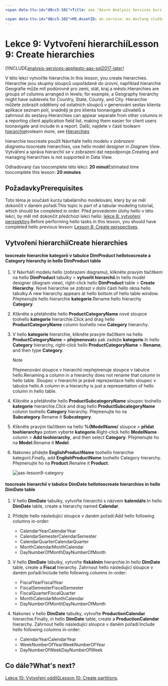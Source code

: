 ```yaml
---
<span data-ttu-id="d8cc5-101">Title: aaa "Azure Analysis Services kurz lekce 9: vytvořte hierarchie | Microsoft Docs"Popis: služby: documentationcenter služby analysis services: '' Autor: minewiskan manager: erikre editor: '' značky:"</span><span class="sxs-lookup"><span data-stu-id="d8cc5-101">title: aaa"Azure Analysis Services tutorial lesson 9: Create hierarchies | Microsoft Docs" description: services: analysis-services documentationcenter: '' author: minewiskan manager: erikre editor: '' tags: ''</span></span>

<span data-ttu-id="d8cc5-102">MS.AssetID: ms.service: ms.devlang služby analysis services: NA ms.topic: get-started-article ms.tgt_pltfrm: NA ms.workload: na ms.date: 05/26 nebo 2017 ms.author: owend</span><span class="sxs-lookup"><span data-stu-id="d8cc5-102">ms.assetid: ms.service: analysis-services ms.devlang: NA ms.topic: get-started-article ms.tgt_pltfrm: NA ms.workload: na ms.date: 05/26/2017 ms.author: owend</span></span>
---
```

# <a name="lesson-9-create-hierarchies"></a><span data-ttu-id="d8cc5-103">Lekce 9: Vytvoření hierarchií</span><span class="sxs-lookup"><span data-stu-id="d8cc5-103">Lesson 9: Create hierarchies</span></span>

[!INCLUDE[analysis-services-appliesto-aas-sql2017-later](../../../includes/analysis-services-appliesto-aas-sql2017-later.md)]

<span data-ttu-id="d8cc5-104">V této lekci vytvoříte hierarchie.</span><span class="sxs-lookup"><span data-stu-id="d8cc5-104">In this lesson, you create hierarchies.</span></span> <span data-ttu-id="d8cc5-105">Hierarchie jsou skupiny sloupců uspořádané do úrovní, například hierarchie Geografie může mít podúrovně pro zemi, stát, kraj a město.</span><span class="sxs-lookup"><span data-stu-id="d8cc5-105">Hierarchies are groups of columns arranged in levels; for example, a Geography hierarchy might have sublevels for Country, State, County, and City.</span></span> <span data-ttu-id="d8cc5-106">Hierarchie můžete zobrazit oddělený od ostatních sloupců v generování sestav klienta aplikace seznam polí, snadněji je pro klienta toonavigate uživatelů a zahrnout do sestavy.</span><span class="sxs-lookup"><span data-stu-id="d8cc5-106">Hierarchies can appear separate from other columns in a reporting client application field list, making them easier for client users toonavigate and include in a report.</span></span> <span data-ttu-id="d8cc5-107">Další, najdete v části toolearn [hierarchie](https://docs.microsoft.com/sql/analysis-services/tabular-models/hierarchies-ssas-tabular)</span><span class="sxs-lookup"><span data-stu-id="d8cc5-107">toolearn more, see [Hierarchies](https://docs.microsoft.com/sql/analysis-services/tabular-models/hierarchies-ssas-tabular)</span></span>
  
<span data-ttu-id="d8cc5-108">hierarchie toocreate použít Návrháře hello modelu v *zobrazení diagramu*.</span><span class="sxs-lookup"><span data-stu-id="d8cc5-108">toocreate hierarchies, use hello model designer in *Diagram View*.</span></span> <span data-ttu-id="d8cc5-109">Vytváření a správa hierarchií se v zobrazení dat nepodporuje.</span><span class="sxs-lookup"><span data-stu-id="d8cc5-109">Creating and managing hierarchies is not supported in Data View.</span></span>  
  
<span data-ttu-id="d8cc5-110">Odhadovaný čas toocomplete této lekci: **20 minut**</span><span class="sxs-lookup"><span data-stu-id="d8cc5-110">Estimated time toocomplete this lesson: **20 minutes**</span></span>  
  
## <a name="prerequisites"></a><span data-ttu-id="d8cc5-111">Požadavky</span><span class="sxs-lookup"><span data-stu-id="d8cc5-111">Prerequisites</span></span>  
<span data-ttu-id="d8cc5-112">Toto téma je součástí kurzu tabelárního modelování, který by se měl dokončit v daném pořadí.</span><span class="sxs-lookup"><span data-stu-id="d8cc5-112">This topic is part of a tabular modeling tutorial, which should be completed in order.</span></span> <span data-ttu-id="d8cc5-113">Před provedením úlohy hello v této lekci, by měl mít dokončit předchozí lekci hello: [lekce 8: vytvoření perspektivy](../tutorials/aas-lesson-8-create-perspectives.md).</span><span class="sxs-lookup"><span data-stu-id="d8cc5-113">Before performing hello tasks in this lesson, you should have completed hello previous lesson: [Lesson 8: Create perspectives](../tutorials/aas-lesson-8-create-perspectives.md).</span></span>  
  
## <a name="create-hierarchies"></a><span data-ttu-id="d8cc5-114">Vytvoření hierarchií</span><span class="sxs-lookup"><span data-stu-id="d8cc5-114">Create hierarchies</span></span>  
  
#### <a name="toocreate-a-category-hierarchy-in-hello-dimproduct-table"></a><span data-ttu-id="d8cc5-115">toocreate hierarchie kategorií v tabulce DimProduct hello</span><span class="sxs-lookup"><span data-stu-id="d8cc5-115">toocreate a Category hierarchy in hello DimProduct table</span></span>  
  
1.  <span data-ttu-id="d8cc5-116">V Návrháři modelu hello (zobrazení diagramu), klikněte pravým tlačítkem na hello **DimProduct** tabulky > **vytvořit hierarchii**.</span><span class="sxs-lookup"><span data-stu-id="d8cc5-116">In hello model designer (diagram view), right-click hello **DimProduct** table > **Create Hierarchy**.</span></span> <span data-ttu-id="d8cc5-117">Nové hierarchie se zobrazí v dolní části hello okna hello tabulky.</span><span class="sxs-lookup"><span data-stu-id="d8cc5-117">A new hierarchy appears at hello bottom of hello table window.</span></span> <span data-ttu-id="d8cc5-118">Přejmenujte hello hierarchie **kategorie**.</span><span class="sxs-lookup"><span data-stu-id="d8cc5-118">Rename hello hierarchy **Category**.</span></span>  
  
2.  <span data-ttu-id="d8cc5-119">Klikněte a přetáhněte hello **ProductCategoryName** nové sloupce toohello **kategorie** hierarchie.</span><span class="sxs-lookup"><span data-stu-id="d8cc5-119">Click and drag hello **ProductCategoryName** column toohello new **Category** hierarchy.</span></span>  
  
3.  <span data-ttu-id="d8cc5-120">V hello **kategorie** hierarchie, klikněte pravým tlačítkem na hello **ProductCategoryName** > **přejmenovat**a pak zadejte **kategorie**.</span><span class="sxs-lookup"><span data-stu-id="d8cc5-120">In hello **Category** hierarchy, right-click hello **ProductCategoryName** > **Rename**, and then type **Category**.</span></span>  
  
    > [!NOTE]  
    > <span data-ttu-id="d8cc5-121">Přejmenování sloupce v hierarchii nepřejmenuje sloupce v tabulce hello.</span><span class="sxs-lookup"><span data-stu-id="d8cc5-121">Renaming a column in a hierarchy does not rename that column in hello table.</span></span> <span data-ttu-id="d8cc5-122">Sloupec v hierarchii je právě reprezentace hello sloupec v tabulce hello.</span><span class="sxs-lookup"><span data-stu-id="d8cc5-122">A column in a hierarchy is just a representation of hello column in hello table.</span></span>  
  
4.  <span data-ttu-id="d8cc5-123">Klikněte a přetáhněte hello **ProductSubcategoryName** sloupec toohello **kategorie** hierarchie.</span><span class="sxs-lookup"><span data-stu-id="d8cc5-123">Click and drag hello **ProductSubcategoryName** column toohello **Category** hierarchy.</span></span> <span data-ttu-id="d8cc5-124">Přejmenujte ho na **Subcategory**.</span><span class="sxs-lookup"><span data-stu-id="d8cc5-124">Rename it **Subcategory**.</span></span> 
  
5.  <span data-ttu-id="d8cc5-125">Klikněte pravým tlačítkem na hello **%{ModelName/** sloupce > **přidat toohierarchy**a potom vyberte **kategorie**.</span><span class="sxs-lookup"><span data-stu-id="d8cc5-125">Right-click hello **ModelName** column > **Add toohierarchy**, and then select **Category**.</span></span> <span data-ttu-id="d8cc5-126">Přejmenujte ho na **Model**.</span><span class="sxs-lookup"><span data-stu-id="d8cc5-126">Rename it **Model**.</span></span>

6.  <span data-ttu-id="d8cc5-127">Nakonec přidejte **EnglishProductName** toohello hierarchie kategorií.</span><span class="sxs-lookup"><span data-stu-id="d8cc5-127">Finally, add **EnglishProductName** toohello Category hierarchy.</span></span> <span data-ttu-id="d8cc5-128">Přejmenujte ho na **Product**.</span><span class="sxs-lookup"><span data-stu-id="d8cc5-128">Rename it **Product**.</span></span>  

    ![aas-lesson9-category](../tutorials/media/aas-lesson9-category.png)
  
#### <a name="toocreate-hierarchies-in-hello-dimdate-table"></a><span data-ttu-id="d8cc5-130">toocreate hierarchií v tabulce DimDate hello</span><span class="sxs-lookup"><span data-stu-id="d8cc5-130">toocreate hierarchies in hello DimDate table</span></span>  
  
1.  <span data-ttu-id="d8cc5-131">V hello **DimDate** tabulky, vytvořte hierarchii s názvem **kalendáře**.</span><span class="sxs-lookup"><span data-stu-id="d8cc5-131">In hello **DimDate** table, create a hierarchy named **Calendar**.</span></span>  
  
3.  <span data-ttu-id="d8cc5-132">Přidejte hello následující sloupce v daném pořadí:</span><span class="sxs-lookup"><span data-stu-id="d8cc5-132">Add hello following columns in-order:</span></span>

    *  <span data-ttu-id="d8cc5-133">CalendarYear</span><span class="sxs-lookup"><span data-stu-id="d8cc5-133">CalendarYear</span></span>
    *  <span data-ttu-id="d8cc5-134">CalendarSemester</span><span class="sxs-lookup"><span data-stu-id="d8cc5-134">CalendarSemester</span></span>
    *  <span data-ttu-id="d8cc5-135">CalendarQuarter</span><span class="sxs-lookup"><span data-stu-id="d8cc5-135">CalendarQuarter</span></span>
    *  <span data-ttu-id="d8cc5-136">MonthCalendar</span><span class="sxs-lookup"><span data-stu-id="d8cc5-136">MonthCalendar</span></span>
    *  <span data-ttu-id="d8cc5-137">DayNumberOfMonth</span><span class="sxs-lookup"><span data-stu-id="d8cc5-137">DayNumberOfMonth</span></span>
    
4.  <span data-ttu-id="d8cc5-138">V hello **DimDate** tabulky, vytvořte **fiskálním** hierarchie.</span><span class="sxs-lookup"><span data-stu-id="d8cc5-138">In hello **DimDate** table, create a **Fiscal** hierarchy.</span></span> <span data-ttu-id="d8cc5-139">Zahrnout hello následující sloupce v daném pořadí:</span><span class="sxs-lookup"><span data-stu-id="d8cc5-139">Include hello following columns in-order:</span></span>  
  
    *  <span data-ttu-id="d8cc5-140">FiscalYear</span><span class="sxs-lookup"><span data-stu-id="d8cc5-140">FiscalYear</span></span>
    *  <span data-ttu-id="d8cc5-141">FiscalSemester</span><span class="sxs-lookup"><span data-stu-id="d8cc5-141">FiscalSemester</span></span>
    *  <span data-ttu-id="d8cc5-142">FiscalQuarter</span><span class="sxs-lookup"><span data-stu-id="d8cc5-142">FiscalQuarter</span></span>
    *  <span data-ttu-id="d8cc5-143">MonthCalendar</span><span class="sxs-lookup"><span data-stu-id="d8cc5-143">MonthCalendar</span></span>
    *  <span data-ttu-id="d8cc5-144">DayNumberOfMonth</span><span class="sxs-lookup"><span data-stu-id="d8cc5-144">DayNumberOfMonth</span></span>
  
5.  <span data-ttu-id="d8cc5-145">Nakonec v hello **DimDate** tabulky, vytvořte **ProductionCalendar** hierarchie.</span><span class="sxs-lookup"><span data-stu-id="d8cc5-145">Finally, in hello **DimDate** table, create a **ProductionCalendar** hierarchy.</span></span> <span data-ttu-id="d8cc5-146">Zahrnout hello následující sloupce v daném pořadí:</span><span class="sxs-lookup"><span data-stu-id="d8cc5-146">Include hello following columns in-order:</span></span>  
    *  <span data-ttu-id="d8cc5-147">CalendarYear</span><span class="sxs-lookup"><span data-stu-id="d8cc5-147">CalendarYear</span></span>
    *  <span data-ttu-id="d8cc5-148">WeekNumberOfYear</span><span class="sxs-lookup"><span data-stu-id="d8cc5-148">WeekNumberOfYear</span></span>
    *  <span data-ttu-id="d8cc5-149">DayNumberOfWeek</span><span class="sxs-lookup"><span data-stu-id="d8cc5-149">DayNumberOfWeek</span></span>
  
 ## <a name="whats-next"></a><span data-ttu-id="d8cc5-150">Co dále?</span><span class="sxs-lookup"><span data-stu-id="d8cc5-150">What's next?</span></span>
<span data-ttu-id="d8cc5-151">[Lekce 10: Vytvoření oddílů](../tutorials/aas-lesson-10-create-partitions.md)</span><span class="sxs-lookup"><span data-stu-id="d8cc5-151">[Lesson 10: Create partitions](../tutorials/aas-lesson-10-create-partitions.md).</span></span> 
  
  

